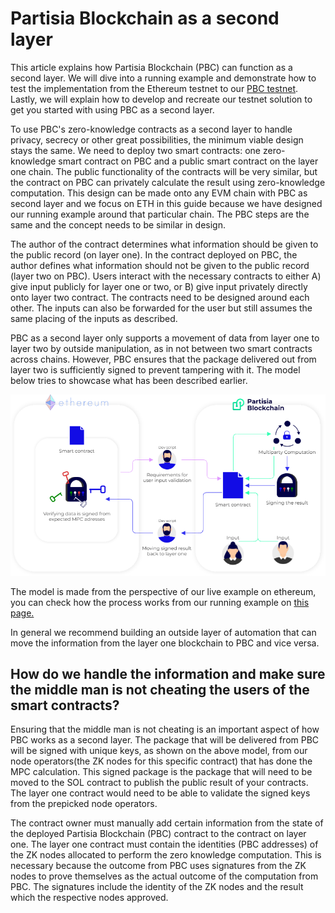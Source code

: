 # Partisia Blockchain as a second layer

<div class="dot-navigation">
    <a class="dot-navigation__item dot-navigation__item--active" href="pbc-as-second-layer.html"></a>
    <a class="dot-navigation__item" href="pbc-as-a-second-layer-live-example-ethereum.html"></a>
    <a class="dot-navigation__item" href="pbc-as-a-second-layer-how-to-create-your-own-solution.html"></a>
    <a class="dot-navigation__item" href="pbc-as-a-second-layer-how-to-deploy.html"></a>
    <a class="dot-navigation__item" href="pbc-as-second-layer-technical-differences-eth-pbc.html"></a>
    <!-- Repeat above for more dots -->
</div>

This article explains how Partisia Blockchain (PBC) can function as a second layer. We will dive into a running example and demonstrate how to test the implementation from the Ethereum testnet to our [PBC testnet](../testnet.md). Lastly, we will explain how to develop and recreate our testnet solution to get you started with using PBC as a second layer.

To use PBC's zero-knowledge contracts as a second layer to handle privacy, secrecy or other great possibilities, the minimum viable design stays the same.
We need to deploy two smart contracts: one zero-knowledge smart contract on PBC and a public smart contract on the layer one chain. The public functionality of the contracts will be very similar, but the contract on PBC can privately calculate the result using zero-knowledge computation. <todo>This design can be made onto any EVM chain with PBC as second layer and we focus on ETH in this guide because we have designed our running example around that particular chain. The PBC steps are the same and the concept needs to be similar in design.

The author of the contract determines what information should be given to the public record (on layer one). In the contract deployed on PBC, the author defines what information should not be given to the public record (layer two on PBC). Users interact with the necessary contracts to either A) give input publicly for layer one or two, or B) give input privately directly onto layer two contract. The contracts need to be designed around each other. The inputs can also be forwarded for the user but still assumes the same placing of the inputs as described.

PBC as a second layer only supports a movement of data from layer one to layer two by outside manipulation, as in not between two smart contracts across chains. However, PBC ensures that the package delivered out from layer two is sufficiently signed to prevent tampering with it. The model below tries to showcase what has been described earlier.

![ConceptPBCAsSecondLayer](ConceptPBCAsSecondLayer.png)

The model is made from the perspective of our live example on ethereum, you can check how the process works from our running example on [this page.](pbc-as-a-second-layer-live-example-ethereum.md)

In general we recommend building an outside layer of automation that can move the information from the layer one blockchain to PBC and vice versa.

## How do we handle the information and make sure the middle man is not cheating the users of the smart contracts?

Ensuring that the middle man is not cheating is an important aspect of how PBC works as a second layer. The package that will be delivered from PBC will be signed with unique keys, as shown on the above model, from our node operators(the ZK nodes for this specific contract) that has done the MPC calculation. This signed package is the package that will need to be moved to the SOL contract to publish the public result of your contracts. The layer one contract would need to be able to validate the signed keys from the prepicked node operators.

The contract owner must manually add certain information from the state of the deployed Partisia Blockchain (PBC) contract to the contract on layer one. The layer one contract must contain the identities (PBC addresses) of the ZK nodes allocated to perform the zero knowledge computation. This is necessary because the outcome from PBC uses signatures from the ZK nodes to prove themselves as the actual outcome of the computation from PBC. The signatures include the identity of the ZK nodes and the result which the respective nodes approved. 